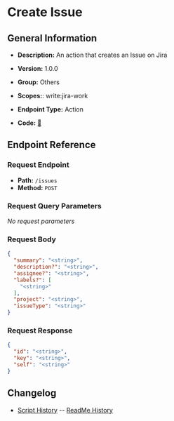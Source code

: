 # Create Issue

## General Information

- **Description:** An action that creates an Issue on Jira

- **Version:** 1.0.0
- **Group:** Others
- **Scopes:**: write:jira-work
- **Endpoint Type:** Action
- **Code:** [🔗](https://github.com/NangoHQ/integration-templates/tree/main/integrations/jira/actions/create-issue.ts)

## Endpoint Reference

### Request Endpoint

- **Path:** `/issues`
- **Method:** `POST`

### Request Query Parameters

_No request parameters_

### Request Body

```json
{
  "summary": "<string>",
  "description?": "<string>",
  "assignee?": "<string>",
  "labels?": [
    "<string>"
  ],
  "project": "<string>",
  "issueType": "<string>"
}
```

### Request Response

```json
{
  "id": "<string>",
  "key": "<string>",
  "self": "<string>"
}
```

## Changelog

- [Script History](https://github.com/NangoHQ/integration-templates/commits/main/integrations/jira/actions/create-issue.ts)
-- [ReadMe History](https://github.com/NangoHQ/integration-templates/commits/main/integrations/jira/actions/create-issue.md)
